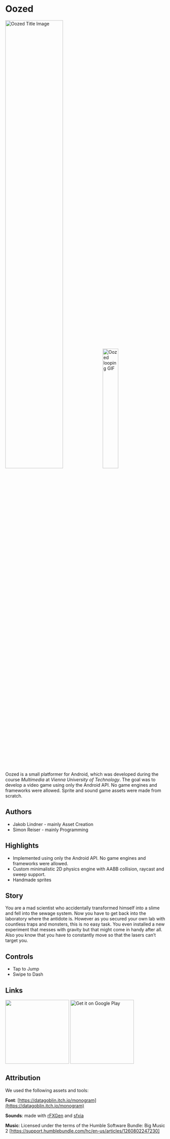 # Oozed
<img src="screenshots/Feature_image.png" alt="Oozed Title Image" width="60%"> <img src="./screenshots/looping.gif" alt="Oozed looping GIF" width="31%">

Oozed is a small platformer for Android, which was developed during the course *Multimedia* at *Vienna University of Technology*. The goal was to develop a video game using only the Android API. No game engines and frameworks were allowed. Sprite and sound game assets were made from scratch.

## Authors
- Jakob Lindner - mainly Asset Creation
- Simon Reiser - mainly Programming

## Highlights
- Implemented using only the Android API. No game engines and frameworks were allowed.
- Custom minimalistic 2D physics engine with AABB collision, raycast and sweep support.
- Handmade sprites

## Story
You are a mad scientist who accidentally transformed himself into a slime and fell into the sewage system. Now you have to get back into the laboratory where the antidote is. However as you secured your own lab with countless traps and monsters, this is no easy task. You even installed a new experiment that messes with gravity but that might come in handy after all. Also you know that you have to constantly move so that the lasers can’t target you.

## Controls
- Tap to Jump
- Swipe to Dash

## Links
[<img src="https://static.itch.io/images/badge-color.svg" width="200px">](https://70fu.itch.io/oozed)
<a href='https://play.google.com/store/apps/details?id=io.itch.jaknak72.oozed&pcampaignid=pcampaignidMKT-Other-global-all-co-prtnr-py-PartBadge-Mar2515-1'><img alt='Get it on Google Play' src='https://play.google.com/intl/en_us/badges/static/images/badges/en_badge_web_generic.png' width="200px"/></a>

## Attribution
We used the following assets and tools:

**Font**: [https://datagoblin.itch.io/monogram](https://datagoblin.itch.io/monogram)

**Sounds**: made with [rFXGen](https://raylibtech.itch.io/rfxgen)
and [sfxia](https://rxi.itch.io/sfxia)

**Music**: Licensed under the terms of the Humble Software Bundle: Big Music 2
[https://support.humblebundle.com/hc/en-us/articles/1260802247230]